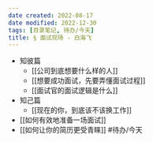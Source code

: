 ```yaml
---
date created: 2022-08-17
date modified: 2022-12-30
tags: [目录笔记, 待办/今天]
title: § 面试现场 - 白海飞
---
```


- 知彼篇
	- [[公司到底想要什么样的人]]
	- [[想要成功面试，先要弄懂面试过程]]
	- [[面试官的面试逻辑是什么]]
- 知己篇
	- [[现在的你，到底该不该换工作]]
- [[如何有效地准备一场面试]]
- [[如何让你的简历更受青睐]] #待办/今天
